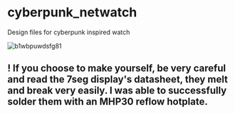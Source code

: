 # cyberpunk_netwatch
Design files for cyberpunk inspired watch

![b1wbpuwdsfg81](https://github.com/user-attachments/assets/c7231efd-ad6f-490b-b738-e562d1856fd1)


## ! If you choose to make yourself, be very careful and read the 7seg display's datasheet, they melt and break very easily. I was able to successfully solder them with an MHP30 reflow hotplate.

